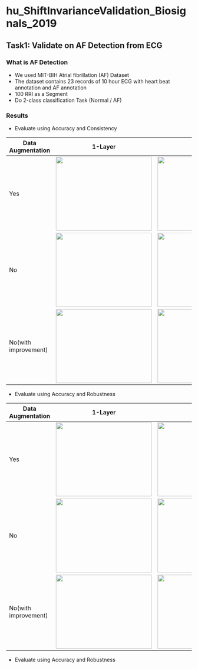 # hu_ShiftInvarianceValidation_Biosignals_2019

## Task1: Validate on AF Detection from ECG

### What is AF Detection
- We used MIT-BIH Atrial fibrillation (AF) Dataset
- The dataset contains 23 records of 10 hour ECG with heart beat annotation and AF annotation
- 100 RRI as a Segment
- Do 2-class classification Task (Normal / AF)


### Results

- Evaluate using Accuracy and Consistency

| Data Augmentation | 1-Layer| 2-Layer| 3-Layer|
| --- | --- | --- | --- |
| Yes | <img src="https://github.com/heilab/hu_ShiftInvarianceValidation_Biosignals_2019/blob/master/AF%20Detection/figs/Scatter_acc-consis/with%20aug/1CNN_w.png" width="260" height="200"/>|<img src="https://github.com/heilab/hu_ShiftInvarianceValidation_Biosignals_2019/blob/master/AF%20Detection/figs/Scatter_acc-consis/with%20aug/2CNN_w.png" width="260" height="200"/>|<img src="https://github.com/heilab/hu_ShiftInvarianceValidation_Biosignals_2019/blob/master/AF%20Detection/figs/Scatter_acc-consis/with%20aug/3CNN_w.png" width="260" height="200"/>|
| No | <img src="https://github.com/heilab/hu_ShiftInvarianceValidation_Biosignals_2019/blob/master/AF%20Detection/figs/Scatter_acc-consis/without%20aug/1CNN_wo.png" width="260" height="200"/>|<img src="https://github.com/heilab/hu_ShiftInvarianceValidation_Biosignals_2019/blob/master/AF%20Detection/figs/Scatter_acc-consis/without%20aug/2CNN_wo.png" width="260" height="200"/>|<img src="https://github.com/heilab/hu_ShiftInvarianceValidation_Biosignals_2019/blob/master/AF%20Detection/figs/Scatter_acc-consis/without%20aug/3CNN_wo.png" width="260" height="200"/>|
| No(with improvement) | <img src="https://github.com/heilab/hu_ShiftInvarianceValidation_Biosignals_2019/blob/master/AF%20Detection/figs/Scatter_acc-consis/without%20aug/1CNN_wo_improvement.png" width="260" height="200"/>|<img src="https://github.com/heilab/hu_ShiftInvarianceValidation_Biosignals_2019/blob/master/AF%20Detection/figs/Scatter_acc-consis/without%20aug/2CNN_wo_improvement.png" width="260" height="200"/>|<img src="https://github.com/heilab/hu_ShiftInvarianceValidation_Biosignals_2019/blob/master/AF%20Detection/figs/Scatter_acc-consis/without%20aug/3CNN_wo_improvement.png" width="260" height="200"/>|


- Evaluate using Accuracy and Robustness

| Data Augmentation | 1-Layer| 2-Layer| 3-Layer|
| --- | --- | --- | --- |
| Yes | <img src="https://github.com/heilab/hu_ShiftInvarianceValidation_Biosignals_2019/blob/master/AF%20Detection/figs/Scatter_acc-robust/with%20aug/1CNN_w.png" width="260" height="200"/>|<img src="https://github.com/heilab/hu_ShiftInvarianceValidation_Biosignals_2019/blob/master/AF%20Detection/figs/Scatter_acc-robust/with%20aug/2CNN_w.png" width="260" height="200"/>|<img src="https://github.com/heilab/hu_ShiftInvarianceValidation_Biosignals_2019/blob/master/AF%20Detection/figs/Scatter_acc-robust/with%20aug/3CNN_w.png" width="260" height="200"/>|
| No | <img src="https://github.com/heilab/hu_ShiftInvarianceValidation_Biosignals_2019/blob/master/AF%20Detection/figs/Scatter_acc-robust/without%20aug/1CNN_wo.png" width="260" height="200"/>|<img src="https://github.com/heilab/hu_ShiftInvarianceValidation_Biosignals_2019/blob/master/AF%20Detection/figs/Scatter_acc-robust/without%20aug/2CNN_wo.png" width="260" height="200"/>|<img src="https://github.com/heilab/hu_ShiftInvarianceValidation_Biosignals_2019/blob/master/AF%20Detection/figs/Scatter_acc-robust/without%20aug/3CNN_wo.png" width="260" height="200"/>|
| No(with improvement) | <img src="https://github.com/heilab/hu_ShiftInvarianceValidation_Biosignals_2019/blob/master/AF%20Detection/figs/Scatter_acc-robust/without%20aug/1CNN_wo_improvement.png" width="260" height="200"/>|<img src="https://github.com/heilab/hu_ShiftInvarianceValidation_Biosignals_2019/blob/master/AF%20Detection/figs/Scatter_acc-robust/without%20aug/2CNN_wo_improvement.png" width="260" height="200"/>|<img src="https://github.com/heilab/hu_ShiftInvarianceValidation_Biosignals_2019/blob/master/AF%20Detection/figs/Scatter_acc-robust/without%20aug/3CNN_wo_improvement.png" width="260" height="200"/>|



- Evaluate using Accuracy and Robustness
